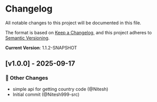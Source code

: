 # Changelog

All notable changes to this project will be documented in this file.

The format is based on [Keep a Changelog](https://keepachangelog.com/en/1.0.0/),
and this project adheres to [Semantic Versioning](https://semver.org/spec/v2.0.0.html).

**Current Version**: 1.1.2-SNAPSHOT

## [v1.0.0] - 2025-09-17

### 📝 Other Changes

- simple api for getting country code (@Nitesh)
- Initial commit (@Nitesh999-src)
